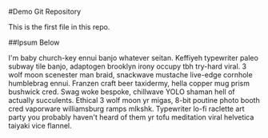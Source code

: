 #Demo Git Repository

This is the first file in this repo.

##Ipsum Below

I'm baby church-key ennui banjo whatever seitan. Keffiyeh typewriter paleo subway tile banjo, adaptogen brooklyn irony occupy tbh try-hard viral. 3 wolf moon scenester man braid, snackwave mustache live-edge cornhole humblebrag ennui. Franzen craft beer taxidermy, hella copper mug prism bushwick cred. Swag woke bespoke, chillwave YOLO shaman hell of actually succulents. Ethical 3 wolf moon yr migas, 8-bit poutine photo booth cred vaporware williamsburg ramps mlkshk. Typewriter lo-fi raclette art party you probably haven't heard of them yr tofu meditation viral helvetica taiyaki vice flannel.